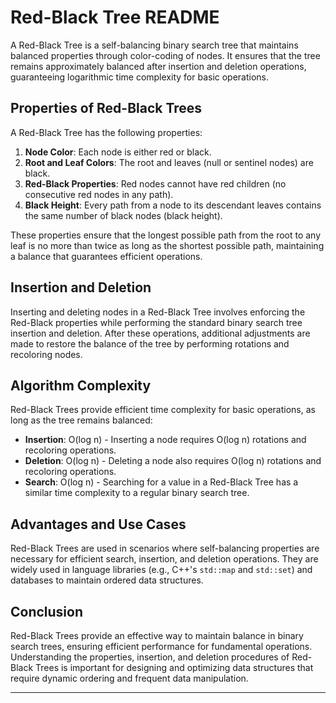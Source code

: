 
# Red-Black Tree README

A Red-Black Tree is a self-balancing binary search tree that maintains balanced properties through color-coding of nodes. It ensures that the tree remains approximately balanced after insertion and deletion operations, guaranteeing logarithmic time complexity for basic operations.

## Properties of Red-Black Trees

A Red-Black Tree has the following properties:

1. **Node Color**: Each node is either red or black.
2. **Root and Leaf Colors**: The root and leaves (null or sentinel nodes) are black.
3. **Red-Black Properties**: Red nodes cannot have red children (no consecutive red nodes in any path).
4. **Black Height**: Every path from a node to its descendant leaves contains the same number of black nodes (black height).

These properties ensure that the longest possible path from the root to any leaf is no more than twice as long as the shortest possible path, maintaining a balance that guarantees efficient operations.

## Insertion and Deletion

Inserting and deleting nodes in a Red-Black Tree involves enforcing the Red-Black properties while performing the standard binary search tree insertion and deletion. After these operations, additional adjustments are made to restore the balance of the tree by performing rotations and recoloring nodes.

## Algorithm Complexity

Red-Black Trees provide efficient time complexity for basic operations, as long as the tree remains balanced:

- **Insertion**: O(log n) - Inserting a node requires O(log n) rotations and recoloring operations.
- **Deletion**: O(log n) - Deleting a node also requires O(log n) rotations and recoloring operations.
- **Search**: O(log n) - Searching for a value in a Red-Black Tree has a similar time complexity to a regular binary search tree.

## Advantages and Use Cases

Red-Black Trees are used in scenarios where self-balancing properties are necessary for efficient search, insertion, and deletion operations. They are widely used in language libraries (e.g., C++'s `std::map` and `std::set`) and databases to maintain ordered data structures.

## Conclusion

Red-Black Trees provide an effective way to maintain balance in binary search trees, ensuring efficient performance for fundamental operations. Understanding the properties, insertion, and deletion procedures of Red-Black Trees is important for designing and optimizing data structures that require dynamic ordering and frequent data manipulation.

---
